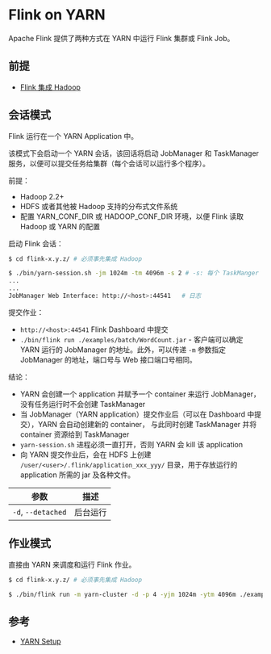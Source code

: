 # Flink on YARN

Apache Flink 提供了两种方式在 YARN 中运行 Flink 集群或 Flink Job。

## 前提

* [Flink 集成 Hadoop](hadoop-integration.md)

## 会话模式

Flink 运行在一个 YARN Application 中。

该模式下会启动一个 YARN 会话，该回话将启动 JobManager 和 TaskManager 服务，以便可以提交任务给集群（每个会话可以运行多个程序）。

前提：

* Hadoop 2.2+
* HDFS 或者其他被 Hadoop 支持的分布式文件系统
* 配置 YARN_CONF_DIR 或 HADOOP_CONF_DIR 环境，以便 Flink 读取 Hadoop 或 YARN 的配置

启动 Flink 会话：

```sh
$ cd flink-x.y.z/ # 必须事先集成 Hadoop

$ ./bin/yarn-session.sh -jm 1024m -tm 4096m -s 2 # -s: 每个 TaskManger 的处理器核数
...
...
JobManager Web Interface: http://<host>:44541   # 日志
```

提交作业：

* `http://<host>:44541` Flink Dashboard 中提交
* `./bin/flink run ./examples/batch/WordCount.jar` - 客户端可以确定 YARN 运行的 JobManager 的地址。此外，可以传递 `-m` 参数指定 JobManager 的地址，端口号与 Web 接口端口号相同。

结论：

* YARN 会创建一个 application 并赋予一个 container 来运行 JobManager，没有任务运行时不会创建 TaskManager
* 当 JobManager（YARN application）提交作业后（可以在 Dashboard 中提交），YARN 会自动创建新的 container， 与此同时创建 TaskManager 并将 container 资源给到 TaskManager
* `yarn-session.sh` 进程必须一直打开，否则 YARN 会 kill 该 application
* 向 YARN 提交作业后，会在 HDFS 上创建 `/user/<user>/.flink/application_xxx_yyy/` 目录，用于存放运行的 application 所需的 jar 及各种文件。

| 参数               | 描述     |
| ------------------ | -------- |
| `-d`, `--detached` | 后台运行 |

## 作业模式

直接由 YARN 来调度和运行 Flink 作业。

```sh
$ cd flink-x.y.z/ # 必须事先集成 Hadoop

$ ./bin/flink run -m yarn-cluster -d -p 4 -yjm 1024m -ytm 4096m ./examples/batch/WordCount.jar
```

## 参考

* [YARN Setup](https://ci.apache.org/projects/flink/flink-docs-stable/ops/deployment/yarn_setup.html)
